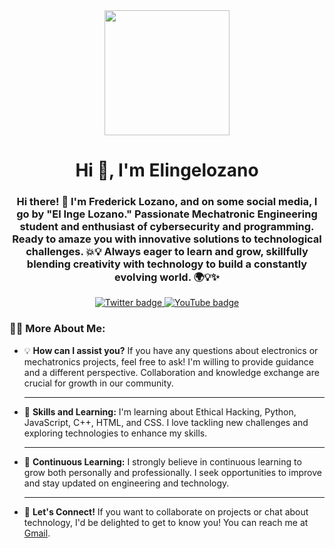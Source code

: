 <div align="center">
  <img src="https://media.giphy.com/media/3o7bu9HvCRRp7MjpT2/giphy.gif" width="200"/>
  <h1>Hi 👋, I'm Elingelozano</h1>
  <h3>

Hi there! 👋 I'm Frederick Lozano, and on some social media, I go by "El Inge Lozano."
Passionate Mechatronic Engineering student and enthusiast of cybersecurity and programming. Ready to amaze you with innovative solutions to technological challenges. 💥💡 Always eager to learn and grow, skillfully blending creativity with technology to build a constantly evolving world. 🌍💡✨
 </h3>
</div>

<div align="center">
  <a href="https://twitter.com/FREDERICKLOZA14" target="_blank">
    <img src="https://img.shields.io/twitter/url?url=https%3A%2F%2Ftwitter.com%2FFREDERICKLOZA14&style=piso&logo=twitter&logoColor=azul&label=TWITTER&color=abcdef"
    alt="Twitter badge" />
  </a>
  <a href="https://www.youtube.com/channel/UCUiCC8V7dfOqVDS-1pG_5tg" target="_blank">
    <img src="https://img.shields.io/youtube/channel/subscribers/UCUiCC8V7dfOqVDS-1pG_5tg?label=YouTube"
    alt="YouTube badge" />
  </a>
</div>

### 👨‍💻 More About Me:

- 💡 **How can I assist you?**
  If you have any questions about electronics or mechatronics projects, feel free to ask! I'm willing to provide guidance and a different perspective. Collaboration and knowledge exchange are crucial for growth in our community.
  
  <hr> <!-- Línea horizontal para separar las ideas -->

- 🔧 **Skills and Learning:**
  I'm learning about Ethical Hacking, Python, JavaScript, C++, HTML, and CSS. I love tackling new challenges and exploring technologies to enhance my skills.
  
  <hr> <!-- Línea horizontal para separar las ideas -->

- 🌱 **Continuous Learning:**
  I strongly believe in continuous learning to grow both personally and professionally. I seek opportunities to improve and stay updated on engineering and technology.
  
  <hr> <!-- Línea horizontal para separar las ideas -->

- 📢 **Let's Connect!**
  If you want to collaborate on projects or chat about technology, I'd be delighted to get to know you! You can reach me at [Gmail](mailto:ingfredericklozano@gmail.com).


